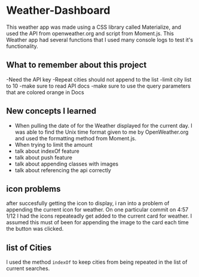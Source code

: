 # Weather-Dashboard
This weather app was made using a CSS library called Materialize, and used the API from openweather.org and script from Moment.js.  This Weather app had several functions that I used many console logs to test it's functionality.  

## What to remember about this project
-Need the API key
-Repeat cities should not append to the list
-limit city list to 10
-make sure to read API docs
-make sure to use the query parameters that are colored orange in Docs

## New concepts I learned
- When pulling the date of for the Weather displayed for the current day.  I was able to find the Unix time format given to me by OpenWeather.org and used the formatting method from Moment.js.
- When trying to limit the amount
- talk about indexOf feature
- talk about push feature
- talk about appending classes with images
- talk about referencing the api correctly

## icon problems
after succesfully getting the icon to display, i ran into a problem of appending the current icon for weather.  On one particular commit on 4:57 1/12 I had the icons repeateadly get added to the current card for weather.  I assumed this must of been for appending the image to the card each time the button was clicked.

## list of Cities
I used the method `indexOf` to keep cities from being repeated in the list of current searches.